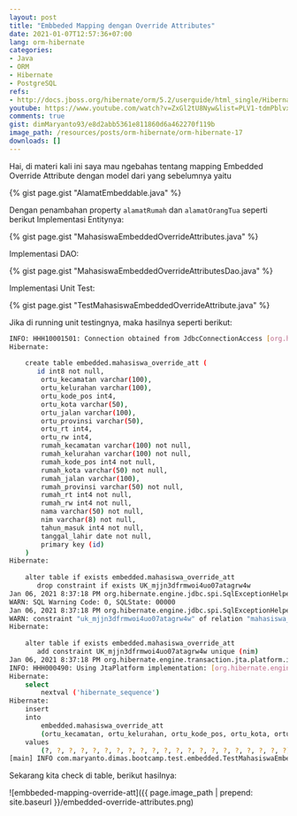 ```yaml
---
layout: post
title: "Embbeded Mapping dengan Override Attributes"
date: 2021-01-07T12:57:36+07:00
lang: orm-hibernate
categories:
- Java
- ORM
- Hibernate
- PostgreSQL
refs: 
- http://docs.jboss.org/hibernate/orm/5.2/userguide/html_single/Hibernate_User_Guide.html
youtube: https://www.youtube.com/watch?v=ZxGl2tU8Nyw&list=PLV1-tdmPblvxHxNh867D1JR4u52LgzeIr&index=18
comments: true
gist: dimMaryanto93/e8d2abb5361e811860d6a462270f119b
image_path: /resources/posts/orm-hibernate/orm-hibernate-17
downloads: []
---
```


Hai, di materi kali ini saya mau ngebahas tentang mapping Embedded Override Attribute dengan model dari yang sebelumnya yaitu 

{% gist page.gist "AlamatEmbeddable.java" %}

Dengan penambahan property `alamatRumah` dan `alamatOrangTua` seperti berikut  Implementasi Entitynya: 

{% gist page.gist "MahasiswaEmbeddedOverrideAttributes.java" %}

Implementasi DAO:

{% gist page.gist "MahasiswaEmbeddedOverrideAttributesDao.java" %}

Implementasi Unit Test:

{% gist page.gist "TestMahasiswaEmbeddedOverrideAttribute.java" %}

Jika di running unit testingnya, maka hasilnya seperti berikut:

```bash
INFO: HHH10001501: Connection obtained from JdbcConnectionAccess [org.hibernate.engine.jdbc.env.internal.JdbcEnvironmentInitiator$ConnectionProviderJdbcConnectionAccess@73041b7d] for (non-JTA) DDL execution was not in auto-commit mode; the Connection 'local transaction' will be committed and the Connection will be set into auto-commit mode.
Hibernate: 
    
    create table embedded.mahasiswa_override_att (
       id int8 not null,
        ortu_kecamatan varchar(100),
        ortu_kelurahan varchar(100),
        ortu_kode_pos int4,
        ortu_kota varchar(50),
        ortu_jalan varchar(100),
        ortu_provinsi varchar(50),
        ortu_rt int4,
        ortu_rw int4,
        rumah_kecamatan varchar(100) not null,
        rumah_kelurahan varchar(100) not null,
        rumah_kode_pos int4 not null,
        rumah_kota varchar(50) not null,
        rumah_jalan varchar(100),
        rumah_provinsi varchar(50) not null,
        rumah_rt int4 not null,
        rumah_rw int4 not null,
        nama varchar(50) not null,
        nim varchar(8) not null,
        tahun_masuk int4 not null,
        tanggal_lahir date not null,
        primary key (id)
    )
Hibernate: 
    
    alter table if exists embedded.mahasiswa_override_att 
       drop constraint if exists UK_mjjn3dfrmwoi4uo07atagrw4w
Jan 06, 2021 8:37:18 PM org.hibernate.engine.jdbc.spi.SqlExceptionHelper$StandardWarningHandler logWarning
WARN: SQL Warning Code: 0, SQLState: 00000
Jan 06, 2021 8:37:18 PM org.hibernate.engine.jdbc.spi.SqlExceptionHelper$StandardWarningHandler logWarning
WARN: constraint "uk_mjjn3dfrmwoi4uo07atagrw4w" of relation "mahasiswa_override_att" does not exist, skipping
Hibernate: 
    
    alter table if exists embedded.mahasiswa_override_att 
       add constraint UK_mjjn3dfrmwoi4uo07atagrw4w unique (nim)
Jan 06, 2021 8:37:18 PM org.hibernate.engine.transaction.jta.platform.internal.JtaPlatformInitiator initiateService
INFO: HHH000490: Using JtaPlatform implementation: [org.hibernate.engine.transaction.jta.platform.internal.NoJtaPlatform]
Hibernate: 
    select
        nextval ('hibernate_sequence')
Hibernate: 
    insert 
    into
        embedded.mahasiswa_override_att
        (ortu_kecamatan, ortu_kelurahan, ortu_kode_pos, ortu_kota, ortu_jalan, ortu_provinsi, ortu_rt, ortu_rw, rumah_kecamatan, rumah_kelurahan, rumah_kode_pos, rumah_kota, rumah_jalan, rumah_provinsi, rumah_rt, rumah_rw, nama, nim, tahun_masuk, tanggal_lahir, id) 
    values
        (?, ?, ?, ?, ?, ?, ?, ?, ?, ?, ?, ?, ?, ?, ?, ?, ?, ?, ?, ?, ?)
[main] INFO com.maryanto.dimas.bootcamp.test.embedded.TestMahasiswaEmbeddedOverrideAttribute - destroy hibernate session!
```

Sekarang kita check di table, berikut hasilnya:

![embbeded-mapping-override-att]({{ page.image_path | prepend: site.baseurl }}/embedded-override-attributes.png)